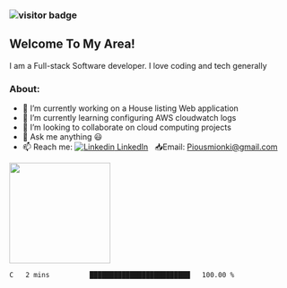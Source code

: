 ### ![visitor badge](https://visitor-badge.glitch.me/badge?page_id=mionki.visitor-badge&left_color=red&right_color=green&left_text=Hello%20Visitors)

## **Welcome To My Area!**

I am a Full-stack Software developer. I love coding and tech generally

### About:

- 🔭 I’m currently working on a House listing Web application
- 🌱 I’m currently learning configuring AWS cloudwatch logs
- 👯 I’m looking to collaborate on cloud computing projects
- 💬 Ask me anything :smiley:
- 📫 Reach me: [![Linkedin](https://i.stack.imgur.com/gVE0j.png) LinkedIn](https://www.linkedin.com/in/pius-mionki-96955218a)
&nbsp; 
:inbox_tray:Email: [Piousmionki@gmail.com](https://www.gmail.com)


<img height="180em" src="https://github-readme-stats.vercel.app/api?username=mionki&show_icons=true&hide_border=true&&count_private=true&include_all_commits=false" />


<!--START_SECTION:waka-->

```text
C   2 mins          █████████████████████████   100.00 %
```

<!--END_SECTION:waka-->


<!--
**mionki/mionki** is a ✨ _special_ ✨ repository because its `README.md` (this file) appears on your GitHub profile.

Here are some ideas to get you started:

- 🔭 I’m currently working on ...
- 🌱 I’m currently learning ...
- 👯 I’m looking to collaborate on ...
- 🤔 I’m looking for help with ...
- 💬 Ask me about ...
- 📫 How to reach me: ...
- 😄 Pronouns: ...
- ⚡ Fun fact: ...
-->
